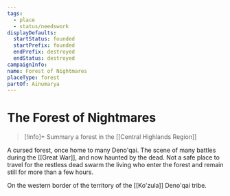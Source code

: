 ```yaml
---
tags:
  - place
  - status/needswork
displayDefaults:
  startStatus: founded
  startPrefix: founded
  endPrefix: destroyed
  endStatus: destroyed
campaignInfo: 
name: Forest of Nightmares
placeType: forest
partOf: Ainumarya
---
```

# The Forest of Nightmares
>[!info]+ Summary
> a forest in the [[Central Highlands Region]]

A cursed forest, once home to many Deno'qai. The scene of many battles during the [[Great War]], and now haunted by the dead. Not a safe place to travel for the restless dead swarm the living who enter the forest and remain still for more than a few hours. 

On the western border of the territory of the [[Ko'zula]] Deno'qai tribe.

